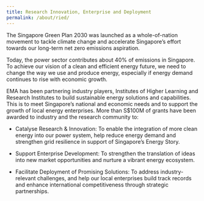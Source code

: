 ```yaml
---
title: Research Innovation, Enterprise and Deployment
permalink: /about/ried/
---
```

The Singapore Green Plan 2030 was launched as a whole-of-nation movement to tackle climate change and accelerate Singapore’s effort towards our long-term net zero emissions aspiration.

Today, the power sector contributes about 40% of emissions in Singapore. To achieve our vision of a clean and efficient energy future, we need to change the way we use and produce energy, especially if energy demand continues to rise with economic growth.

EMA has been partnering industry players, Institutes of Higher Learning and Research Institutes to build sustainable energy solutions and capabilities. This is to meet Singapore’s national and economic needs and to support the growth of local energy enterprises. More than S$100M of grants have been awarded to industry and the research community to:

* Catalyse Research & Innovation: To enable the integration of more clean energy into our power system, help reduce energy demand and strengthen grid resilience in support of Singapore’s Energy Story.

* Support Enterprise Development: To strengthen the translation of ideas into new market opportunities and nurture a vibrant energy ecosystem.

* Facilitate Deployment of Promising Solutions: To address industry-relevant challenges, and help our local enterprises build track records and enhance international competitiveness through strategic partnerships.
